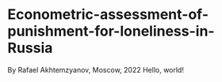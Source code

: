 # Econometric-assessment-of-punishment-for-loneliness-in-Russia
By Rafael Akhtemzyanov, Moscow, 2022
Hello, world!
